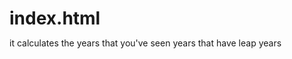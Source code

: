 # index.html
it calculates the years that you've seen years that have leap years
<html>

<head>
    <style>
        * {
            margin: 0px;
            padding: 0px;
        }
        input,
        button {
            position: absolue;
            height: 30px;
            margin-top: 100px;
            margin-left: 40px;
            font-size: 1rem;
            color: #adefef;
            outline: none;
            padding: 3px;
        }
        input {
            border: 2px solid #adefef;
            border-radius: 3px;
        }
        button {
            margin-left: 0px;
            border-radius: 3px;
            background: #2eedde;
            border: 0px solid;
            color: grey;
        }
        button:Active{
            opacity: 3px;
            background: #adefef;
            color: white;
        }
   
            </style>
</head>

<body>
   <h1>leapyear counter</h1>
    <input class='text' type="text" placeholder="year of birth" />
        <button type="button">send</button>
        <div>
  
</div>
    
    <script>
alert('this counts leaps years you have since you were born please enter you date of birth                                           much love✈️✈️🤘')
    let print = console.log
   
    let span = document.querySelector('span');
    let btnSend = document.querySelector('button');
    let inputText = document.querySelector('input');
        let div = document.querySelector('div');
  
        btnSend.addEventListener('click', boom)
        
       
        //generating all the years 
        function year_generator(){
          let all_years = []
          
          for(i=1800;i < 2021;i+=1){
            //control yaer or year with leapyear
            let yearStr = ''+i+''
            let y = parseInt(yearStr)
            
           if(y %2 == 0){
               let obj = {
                 year:i,
                 leap: true
               }
              
               all_years.push(obj)
               
            }else{
              let obj = {
                 year:''+i+'',
                 leap: false
               }
           
               all_years.push(obj)
          
            }
          }
        
         return all_years
        }
      let h4 = document.createElement('h4')
        
        
        function boom(){
         let year = parseInt(inputText.value)
         inputText.innerHTML = ''
          let leap_year = []
          let control_years = year_generator()
          
         for(i=0;i<control_years.length;i+=4){
           leap_year.push(control_years[i])
         }
         
         let leap_days = 0
         
         for(i=0;i<leap_year.length;i+=1){
            if(leap_year[i].year > year ){
              leap_days += 1
            }}
    
          h4.innerHTML= `you have seen ${leap_days} leap years in your life  `
          div.append(h4)
        
        setInterval(()=> h4.innerHTML = '',4000)
        
        }
    </script>
</body>
</html/>
